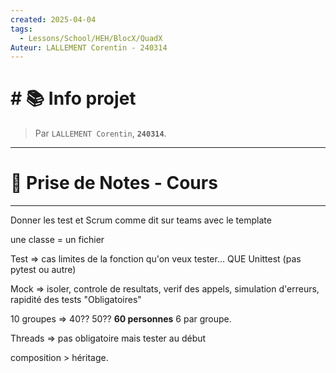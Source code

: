 ```yaml
---
created: 2025-04-04
tags:
  - Lessons/School/HEH/BlocX/QuadX
Auteur: LALLEMENT Corentin - 240314
---
```


# # 📚  Info projet
> Par `LALLEMENT Corentin`, **`240314`**.
---

# 📝 Prise de Notes - Cours

---
Donner les test et Scrum comme dit sur teams avec le template

une classe = un fichier


Test => cas limites de la fonction qu'on veux tester...
QUE Unittest (pas pytest ou autre)


Mock => isoler, controle de resultats, verif des appels, simulation d'erreurs, rapidité des tests
"Obligatoires"

10 groupes => 40?? 50?? **60 personnes** 6 par groupe.


Threads => pas obligatoire mais tester au début


composition > héritage.